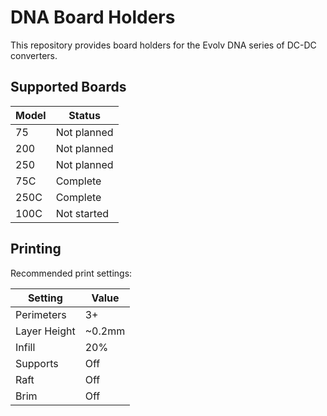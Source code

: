 # DNA Board Holders

This repository provides board holders for the Evolv DNA series of DC-DC converters.

## Supported Boards

| Model | Status      |
| ----- | ----------- |
| 75    | Not planned |
| 200   | Not planned |
| 250   | Not planned |
| 75C   | Complete    |
| 250C  | Complete    |
| 100C  | Not started |

## Printing

Recommended print settings:

| Setting      | Value  |
| ------------ | ------ |
| Perimeters   | 3+     |
| Layer Height | ~0.2mm |
| Infill       | 20%    |
| Supports     | Off    |
| Raft         | Off    |
| Brim         | Off    |
